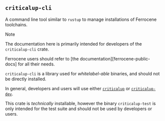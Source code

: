 `criticalup-cli`
----------------

A command line tool similar to `rustup` to manage installations of Ferrocene toolchains.

> [!NOTE]  
> The documentation here is primarily intended for developers of the `criticalup-cli` crate.
>
> Ferrocene users should refer to [the documentation][ferrocene-public-docs] for all their needs.

`criticalup-cli` is a library used for *whitelabel-able* binaries, and should not be directly installed.

In general, developers and users will use either [`criticalup`](../criticalup/) or [`criticalup-dev`](../criticalup-dev/).

This crate is *technically* installable, however the binary `criticalup-test` is only intended for the test suite and should not be used by developers or users.
